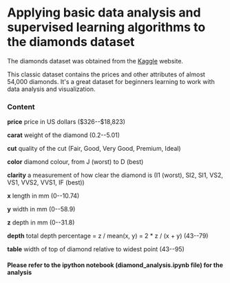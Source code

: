 # Applying basic data analysis and supervised learning algorithms to the diamonds dataset

The diamonds dataset was obtained from the [Kaggle](https://www.kaggle.com/shivam2503/diamonds) website.

This classic dataset contains the prices and other attributes of almost 54,000 diamonds. It's a great dataset for beginners learning to work with data analysis and visualization.

### Content

**price** price in US dollars (\$326--\$18,823)

**carat** weight of the diamond (0.2--5.01)

**cut** quality of the cut (Fair, Good, Very Good, Premium, Ideal)

**color** diamond colour, from J (worst) to D (best)

**clarity** a measurement of how clear the diamond is (I1 (worst), SI2, SI1, VS2, VS1, VVS2, VVS1, IF (best))

**x** length in mm (0--10.74)

**y** width in mm (0--58.9)

**z** depth in mm (0--31.8)

**depth** total depth percentage = z / mean(x, y) = 2 * z / (x + y) (43--79)

**table** width of top of diamond relative to widest point (43--95)

#### Please refer to the ipython notebook (diamond_analysis.ipynb file) for the analysis
